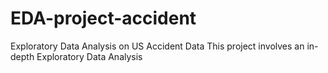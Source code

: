 # EDA-project-accident
Exploratory Data Analysis on US Accident Data This project involves an in-depth Exploratory Data Analysis

